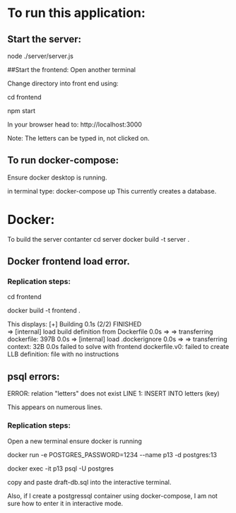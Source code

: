 # To run this application:

## Start the server:
node ./server/server.js

##Start the frontend:
 Open another terminal
 
Change directory into front end using:

cd frontend

npm start

In your browser head to:
http://localhost:3000

Note: The letters can be typed in, not clicked on. 

## To run docker-compose:
Ensure docker desktop is running.

in terminal type:
docker-compose up
This currently creates a database.

# Docker: 
To build the server contanter
cd server
docker build -t server .

## Docker frontend load error.
### Replication steps:
 
cd frontend
 
docker build -t frontend .

This displays: 
[+] Building 0.1s (2/2) FINISHED                                                                                                                                             
 => [internal] load build definition from Dockerfile                                                                                                                    0.0s
 => => transferring dockerfile: 397B                                                                                                                                    0.0s
 => [internal] load .dockerignore                                                                                                                                       0.0s
 => => transferring context: 32B                                                                                                                                        0.0s
failed to solve with frontend dockerfile.v0: failed to create LLB definition: file with no instructions

## psql errors:
ERROR:  relation "letters" does not exist
LINE 1: INSERT INTO letters (key)
 
This appears on numerous lines. 
 
### Replication steps:

Open a new terminal ensure docker is running
 
docker run -e POSTGRES_PASSWORD=1234 --name p13 -d postgres:13
 
 docker exec -it p13 psql -U postgres
 
copy and paste draft-db.sql into the interactive terminal. 
 
Also, if I create a postgressql container using docker-compose, I am not sure how to enter it in interactive mode.
